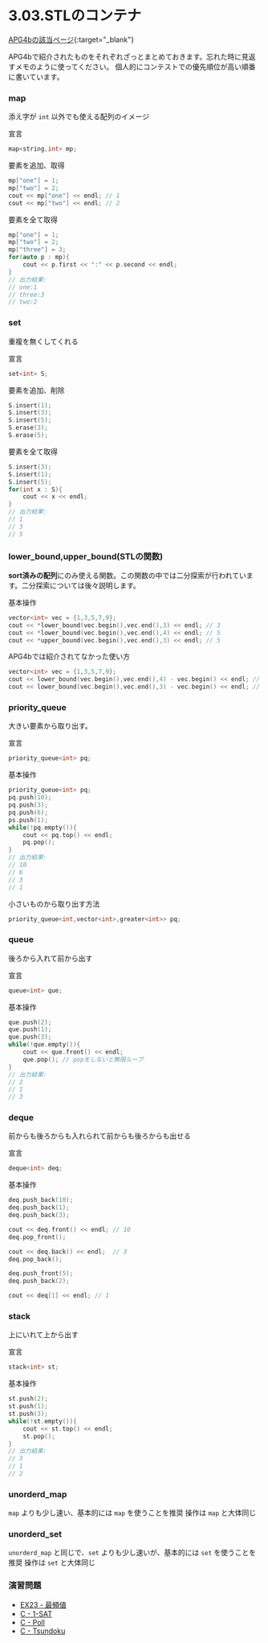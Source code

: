 3.03.STLのコンテナ
============

[APG4bの該当ページ](https://atcoder.jp/contests/APG4b/tasks/APG4b_aa){:target="_blank"}


APG4bで紹介されたものをそれぞれざっとまとめておきます。忘れた時に見返すメモのように使ってください。
個人的にコンテストでの優先順位が高い順番に書いています。

### map

添え字が `int` 以外でも使える配列のイメージ

宣言
```c++
map<string,int> mp;
```
要素を追加、取得
```c++
mp["one"] = 1;
mp["two"] = 2;
cout << mp["one"] << endl; // 1
cout << mp["two"] << endl; // 2
```
要素を全て取得
```c++
mp["one"] = 1;
mp["two"] = 2;
mp["three"] = 3;
for(auto p : mp){
    cout << p.first << ":" << p.second << endl;
}
// 出力結果:
// one:1
// three:3
// two:2
```

### set

重複を無くしてくれる

宣言
```c++
set<int> S;
```
要素を追加、削除
```c++
S.insert(1);
S.insert(3);
S.insert(5);
S.erase(3);
S.erase(5);
```
要素を全て取得
```c++
S.insert(3);
S.insert(1);
S.insert(5);
for(int x : S){
    cout << x << endl;
}
// 出力結果:
// 1
// 3
// 5
```

### lower_bound,upper_bound(STLの関数)

**sort済みの配列**にのみ使える関数。この関数の中では二分探索が行われています。二分探索については後々説明します。

基本操作
```c++
vector<int> vec = {1,3,5,7,9};
cout << *lower_bound(vec.begin(),vec.end(),3) << endl; // 3
cout << *lower_bound(vec.begin(),vec.end(),4) << endl; // 5
cout << *upper_bound(vec.begin(),vec.end(),3) << endl; // 5
```

APG4bでは紹介されてなかった使い方
```c++
vector<int> vec = {1,3,5,7,9};
cout << lower_bound(vec.begin(),vec.end(),4) - vec.begin() << endl; // 2 (4以上の要素は5で、これは2番目の位置にあるため)
cout << lower_bound(vec.begin(),vec.end(),3) - vec.begin() << endl; // 1 (3以上の要素は3で、これは1番目の位置にあるため)
```

### priority_queue

大きい要素から取り出す。

宣言
```c++
priority_queue<int> pq;
```
基本操作
```c++
priority_queue<int> pq;
pq.push(10);
pq.push(3);
pq.push(6);
ps.push(1);
while(!pq.empty()){
    cout << pq.top() << endl;
    pq.pop();
}
// 出力結果:
// 10
// 6
// 3
// 1
```
小さいものから取り出す方法
```c++
priority_queue<int,vector<int>,greater<int>> pq;
```

### queue

後ろから入れて前から出す

宣言
```c++
queue<int> que;
```
基本操作
```c++
que.push(2);
que.push(1);
que.push(3);
while(!que.empty()){
    cout << que.front() << endl;
    que.pop(); // popをしないと無限ループ
}
// 出力結果:
// 2
// 1
// 3
```

### deque

前からも後ろからも入れられて前からも後ろからも出せる

宣言
```c++
deque<int> deq;
```
基本操作
```c++
deq.push_back(10);
deq.push_back(1);
deq.push_back(3);

cout << deq.front() << endl; // 10
deq.pop_front();

cout << deq.back() << endl;  // 3
deq.pop_back();

deq.push_front(5);
deq.push_back(2);

cout << deq[1] << endl; // 1
```

### stack

上にいれて上から出す

宣言
```c++
stack<int> st;
```
基本操作
```c++
st.push(2);
st.push(1);
st.push(3);
while(!st.empty()){
    cout << st.top() << endl;
    st.pop();
}
// 出力結果:
// 3
// 1
// 2
```

### unorderd_map

`map` よりも少し速い、基本的には `map` を使うことを推奨
操作は `map` と大体同じ

### unorderd_set

`unorderd_map` と同じで、`set` よりも少し速いが、基本的には `set` を使うことを推奨
操作は `set` と大体同じ

### 演習問題

- [EX23 - 最頻値](https://atcoder.jp/contests/apg4b/tasks/APG4b_bz)
- [C - 1-SAT](https://atcoder.jp/contests/abc187/tasks/abc187_c)
- [C - Poll](https://atcoder.jp/contests/abc155/tasks/abc155_c)
- [C - Tsundoku](https://atcoder.jp/contests/abc172/tasks/abc172_c)